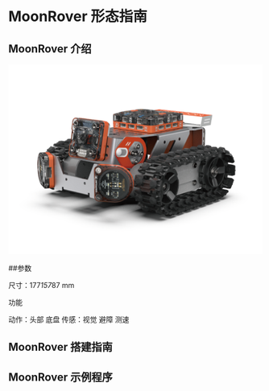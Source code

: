 # MoonRover 形态指南

## MoonRover 介绍

![](./images/render_MoonRover.png)

##参数

尺寸：177*157*87 mm

功能

动作：头部 底盘
传感：视觉 避障 测速

## MoonRover 搭建指南

## MoonRover 示例程序